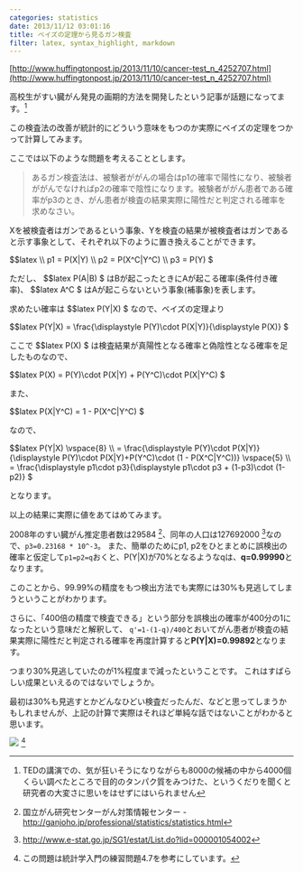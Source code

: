 ```yaml
---
categories: statistics
date: 2013/11/12 03:01:16
title: ベイズの定理から見るガン検査
filter: latex, syntax_highlight, markdown
---
```


[http://www.huffingtonpost.jp/2013/11/10/cancer-test_n_4252707.html](http://www.huffingtonpost.jp/2013/11/10/cancer-test_n_4252707.html) 

高校生がすい臓がん発見の画期的方法を開発したという記事が話題になってます。[^1] 

この検査法の改善が統計的にどういう意味をもつのか実際にベイズの定理をつかって計算してみます。

ここでは以下のような問題を考えることとします。

> あるガン検査法は、被験者ががんの場合はp1の確率で陽性になり、被験者ががんでなければp2の確率で陰性になります。被験者ががん患者である確率がp3のとき、がん患者が検査の結果実際に陽性だと判定される確率を求めなさい。


Xを被検査者はガンであるという事象、Yを検査の結果が被検査者はガンであると示す事象として、それぞれ以下のように置き換えることができます。

<p>
$$latex
\\ p1 = P(X|Y)
\\ p2 = P(X^C|Y^C)
\\ p3 = P(Y)
$
</p>

<p>
ただし、
$$latex P(A|B) $ はBが起こったときにAが起こる確率(条件付き確率)、
$$latex A^C $ はAが起こらないという事象(補事象)を表します。
</p>

求めたい確率は $$latex P(Y|X) $ なので、ベイズの定理より
<p>
$$latex
P(Y|X) = \frac{\displaystyle P(Y)\cdot P(X|Y)}{\displaystyle P(X)}
$
</p>

ここで $$latex P(X) $ は検査結果が真陽性となる確率と偽陰性となる確率を足したものなので、
<p>
$$latex
P(X) = P(Y)\cdot P(X|Y) + P(Y^C)\cdot P(X|Y^C)
$
</p>

また、
<p>
$$latex 
P(X|Y^C) = 1 - P(X^C|Y^C)
$ 
</p>
なので、

<p>
$$latex
P(Y|X) 
\vspace{8} \\ = \frac{\displaystyle P(Y)\cdot P(X|Y)}{\displaystyle  P(Y)\cdot P(X|Y)+P(Y^C)\cdot (1 - P(X^C|Y^C))} 
\vspace{5} \\ = \frac{\displaystyle  p1\cdot p3}{\displaystyle  p1\cdot p3 + (1-p3)\cdot (1-p2)}
$ 
</p>

となります。


以上の結果に実際に値をあてはめてみます。

2008年のすい臓がん推定患者数は29584 [^2]、同年の人口は127692000 [^3]なので、`p3=0.23168 * 10^-3`。
また、簡単のためにp1, p2をひとまとめに誤検出の確率と仮定して`p1=p2=q`おくと、P(Y|X)が70%となるようなqは、**q=0.99990**となります。

このことから、99.99%の精度をもつ検出方法でも実際には30%も見逃してしまうということがわかります。

さらに、「400倍の精度で検査できる」という部分を誤検出の確率が400分の1になったという意味だと解釈して、
`q'=1-(1-q)/400`とおいてがん患者が検査の結果実際に陽性だと判定される確率を再度計算すると**P(Y|X)=0.99892**となります。

つまり30%見逃していたのが1%程度まで減ったということです。
これはすばらしい成果といえるのではないでしょうか。

最初は30%も見逃すとかどんなひどい検査だったんだ、などと思ってしまうかもしれませんが、上記の計算で実際はそれほど単純な話ではないことがわかると思います。




<a href="http://www.amazon.co.jp/gp/product/4130420658/ref=as_li_ss_il?ie=UTF8&camp=247&creative=7399&creativeXSIN=4130420658&linkCode=as2&tag=armyofpigs-22"><img border="0" src="http://ws-fe.amazon-adsystem.com/widgets/q?_encoding=UTF8&ASIN=4130420658&Format=_SL160_&ID=AsinImage&MarketPlace=JP&ServiceVersion=20070822&WS=1&tag=armyofpigs-22" ></a><img src="http://ir-jp.amazon-adsystem.com/e/ir?t=armyofpigs-22&l=as2&o=9&a=4130420658" width="1" height="1" border="0" alt="" style="border:none !important; margin:0px !important;" /> [^4] 




[^1]: TEDの講演での、気が狂いそうになりながらも8000の候補の中から4000個くらい調べたところで目的のタンパク質をみつけた、というくだりを聞くと研究者の大変さに思いをはせずにはいられません
[^2]: 国立がん研究センターがん対策情報センター - http://ganjoho.jp/professional/statistics/statistics.html
[^3]: http://www.e-stat.go.jp/SG1/estat/List.do?lid=000001054002
[^4]: この問題は統計学入門の練習問題4.7を参考にしています。

